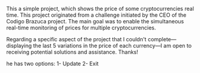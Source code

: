 This a simple project, which shows the price of some cryptocurrencies real time.
This project originated from a challenge initiated by the CEO of the Codigo Brazuca project. 
The main goal was to enable the simultaneous real-time monitoring of prices for multiple cryptocurrencies.

Regarding a specific aspect of the project that I couldn't complete—displaying the last 5 variations in the
price of each currency—I am open to receiving potential solutions and assistance. Thanks!

he has two options:
1- Update
2- Exit
